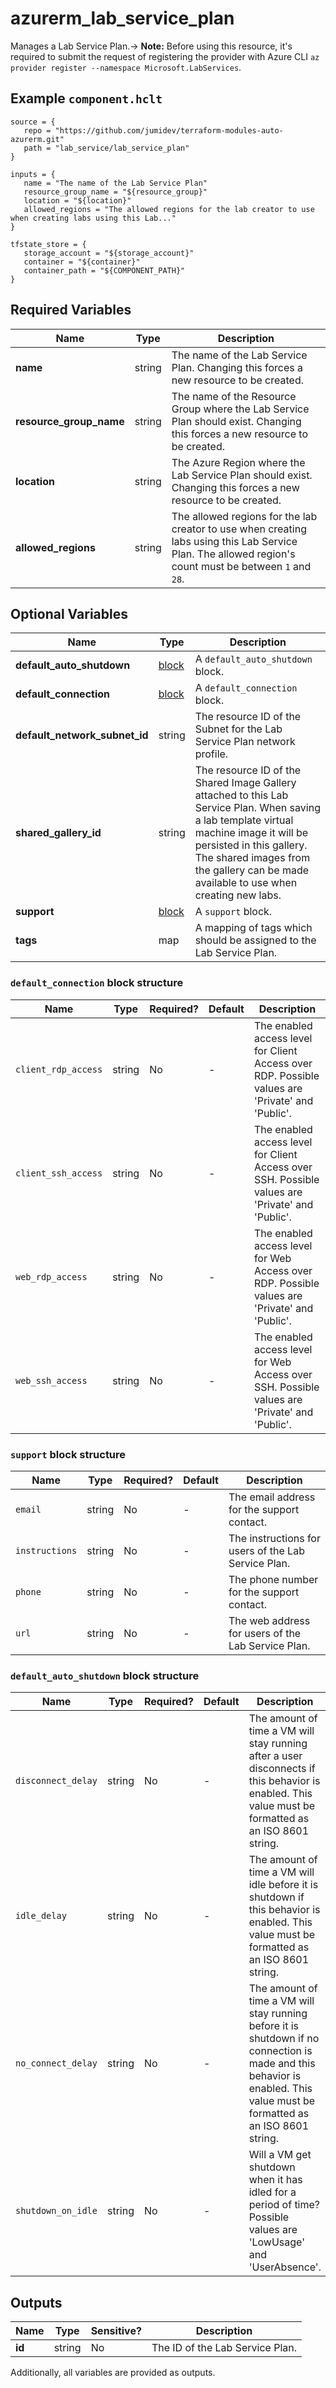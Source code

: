 # azurerm_lab_service_plan

Manages a Lab Service Plan.-> **Note:** Before using this resource, it's required to submit the request of registering the provider with Azure CLI `az provider register --namespace Microsoft.LabServices`.

## Example `component.hclt`

```hcl
source = {
   repo = "https://github.com/jumidev/terraform-modules-auto-azurerm.git"   
   path = "lab_service/lab_service_plan"   
}

inputs = {
   name = "The name of the Lab Service Plan"   
   resource_group_name = "${resource_group}"   
   location = "${location}"   
   allowed_regions = "The allowed regions for the lab creator to use when creating labs using this Lab..."   
}

tfstate_store = {
   storage_account = "${storage_account}"   
   container = "${container}"   
   container_path = "${COMPONENT_PATH}"   
}

```

## Required Variables

| Name | Type |  Description |
| ---- | --------- |  ----------- |
| **name** | string |  The name of the Lab Service Plan. Changing this forces a new resource to be created. | 
| **resource_group_name** | string |  The name of the Resource Group where the Lab Service Plan should exist. Changing this forces a new resource to be created. | 
| **location** | string |  The Azure Region where the Lab Service Plan should exist. Changing this forces a new resource to be created. | 
| **allowed_regions** | string |  The allowed regions for the lab creator to use when creating labs using this Lab Service Plan. The allowed region's count must be between `1` and `28`. | 

## Optional Variables

| Name | Type |  Description |
| ---- | --------- |  ----------- |
| **default_auto_shutdown** | [block](#default_auto_shutdown-block-structure) |  A `default_auto_shutdown` block. | 
| **default_connection** | [block](#default_connection-block-structure) |  A `default_connection` block. | 
| **default_network_subnet_id** | string |  The resource ID of the Subnet for the Lab Service Plan network profile. | 
| **shared_gallery_id** | string |  The resource ID of the Shared Image Gallery attached to this Lab Service Plan. When saving a lab template virtual machine image it will be persisted in this gallery. The shared images from the gallery can be made available to use when creating new labs. | 
| **support** | [block](#support-block-structure) |  A `support` block. | 
| **tags** | map |  A mapping of tags which should be assigned to the Lab Service Plan. | 

### `default_connection` block structure

| Name | Type | Required? | Default | Description |
| ---- | ---- | --------- | ------- | ----------- |
| `client_rdp_access` | string | No | - | The enabled access level for Client Access over RDP. Possible values are 'Private' and 'Public'. |
| `client_ssh_access` | string | No | - | The enabled access level for Client Access over SSH. Possible values are 'Private' and 'Public'. |
| `web_rdp_access` | string | No | - | The enabled access level for Web Access over RDP. Possible values are 'Private' and 'Public'. |
| `web_ssh_access` | string | No | - | The enabled access level for Web Access over SSH. Possible values are 'Private' and 'Public'. |

### `support` block structure

| Name | Type | Required? | Default | Description |
| ---- | ---- | --------- | ------- | ----------- |
| `email` | string | No | - | The email address for the support contact. |
| `instructions` | string | No | - | The instructions for users of the Lab Service Plan. |
| `phone` | string | No | - | The phone number for the support contact. |
| `url` | string | No | - | The web address for users of the Lab Service Plan. |

### `default_auto_shutdown` block structure

| Name | Type | Required? | Default | Description |
| ---- | ---- | --------- | ------- | ----------- |
| `disconnect_delay` | string | No | - | The amount of time a VM will stay running after a user disconnects if this behavior is enabled. This value must be formatted as an ISO 8601 string. |
| `idle_delay` | string | No | - | The amount of time a VM will idle before it is shutdown if this behavior is enabled. This value must be formatted as an ISO 8601 string. |
| `no_connect_delay` | string | No | - | The amount of time a VM will stay running before it is shutdown if no connection is made and this behavior is enabled. This value must be formatted as an ISO 8601 string. |
| `shutdown_on_idle` | string | No | - | Will a VM get shutdown when it has idled for a period of time? Possible values are 'LowUsage' and 'UserAbsence'. |



## Outputs

| Name | Type | Sensitive? | Description |
| ---- | ---- | --------- | --------- |
| **id** | string | No  | The ID of the Lab Service Plan. | 

Additionally, all variables are provided as outputs.
